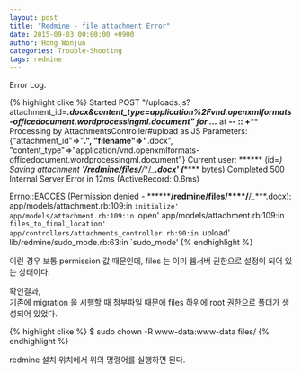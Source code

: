 ```yaml
---
layout: post
title: "Redmine - file attachment Error"
date: 2015-09-03 00:00:00 +0900
author: Hong Wonjun
categories: Trouble-Shooting
tags: redmine
---
```


Error Log.

{% highlight clike %}
Started POST "/uploads.js?attachment_id=******.docx&amp;content_type=application%2Fvnd.openxmlformats-officedocument.wordprocessingml.document" for ***.***.***.*** at ****-**-** **:**:** +****
Processing by AttachmentsController#upload as JS
  Parameters: {"attachment_id"=&gt;"******.", "filename"=&gt;"******.docx", "content_type"=&gt;"application/vnd.openxmlformats-officedocument.wordprocessingml.document"}
  Current user: ****** (id=*)
Saving attachment '******/redmine/files/****/**/*************_****************.docx' (******* bytes)
Completed 500 Internal Server Error in 12ms (ActiveRecord: 0.6ms)

Errno::EACCES (Permission denied - ********/redmine/files/****/**/*************_****************.docx):
  app/models/attachment.rb:109:in `initialize'
  app/models/attachment.rb:109:in `open'
  app/models/attachment.rb:109:in `files_to_final_location'
  app/controllers/attachments_controller.rb:90:in `upload'
  lib/redmine/sudo_mode.rb:63:in `sudo_mode'
{% endhighlight %}

이런 경우 보통 permission 값 때문인데, files 는 이미 웹서버 권한으로 설정이 되어 있는 상태이다.

확인결과,  
기존에 migration 을 시행할 때 첨부파일 때문에 files 하위에 root 권한으로 폴더가 생성되어 있었다.

{% highlight clike %}
$ sudo chown -R www-data:www-data files/
{% endhighlight %}

redmine 설치 위치에서 위의 명령어를 실행하면 된다.